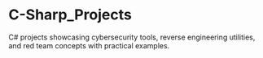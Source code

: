 # C-Sharp_Projects
C# projects showcasing cybersecurity tools, reverse engineering utilities, and red team concepts with practical examples.
